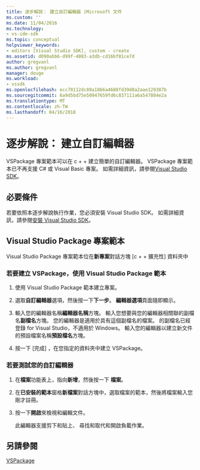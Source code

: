 ```yaml
---
title: 逐步解說： 建立自訂編輯器 |Microsoft 文件
ms.custom: ''
ms.date: 11/04/2016
ms.technology:
- vs-ide-sdk
ms.topic: conceptual
helpviewer_keywords:
- editors [Visual Studio SDK], custom - create
ms.assetid: d090abb6-d99f-4083-a3db-cd16bf81ce7d
author: gregvanl
ms.author: gregvanl
manager: douge
ms.workload:
- vssdk
ms.openlocfilehash: ecc70112dc89a1866a4688fd39d8a2aae129387b
ms.sourcegitcommit: 6a9d5bd75e50947659fd6c837111a6a547884e2a
ms.translationtype: MT
ms.contentlocale: zh-TW
ms.lasthandoff: 04/16/2018
---
```

# <a name="walkthrough-creating-a-custom-editor"></a>逐步解說： 建立自訂編輯器
VSPackage 專案範本可以在 c + + 建立簡單的自訂編輯器。  VSPackage 專案範本已不再支援 C# 或 Visual Basic 專案。 如需詳細資訊，請參閱[Visual Studio SDK](../extensibility/visual-studio-sdk.md)。  
  
## <a name="prerequisites"></a>必要條件  
 若要依照本逐步解說執行作業，您必須安裝 Visual Studio SDK。 如需詳細資訊，請參閱[安裝 Visual Studio SDK](../extensibility/installing-the-visual-studio-sdk.md)。  
  
## <a name="the-visual-studio-package-project-template"></a>Visual Studio Package 專案範本  
 Visual Studio Package 專案範本位在**新專案**對話方塊 [c + + 擴充性] 資料夾中  
  
### <a name="to-create-a-vspackage-using-the-visual-studio-package-template"></a>若要建立 VSPackage，使用 Visual Studio Package 範本  
  
1.  使用 Visual Studio Package 範本建立專案。  
  
2.  選取**自訂編輯器**選項，然後按一下**下一步**。 **編輯器選項**頁面隨即顯示。  
  
3.  輸入您的編輯器名稱**編輯器名稱**方塊。 輸入您想要與您的編輯器相關聯的副檔名**副檔名**方塊。 您的編輯器是適用於具有這個副檔名的檔案。 的副檔名已經登錄 for Visual Studio，不適用於 Windows。 輸入您的編輯器以建立新文件的預設檔案名稱**預設檔名**方塊。  
  
4.  按一下 [完成]  ，在您指定的資料夾中建立 VSPackage。  
  
### <a name="to-test-your-custom-editor"></a>若要測試您的自訂編輯器  
  
1.  在**檔案**功能表上，指向**新增**，然後按一下 **檔案**。  
  
2.  在**已安裝的範本**窗格**新檔案**對話方塊中，選取檔案的範本，然後將檔案輸入您剛才註冊。  
  
3.  按一下**開啟**來檢視和編輯文件。  
  
     此編輯器支援剪下和貼上、 尋找和取代和開啟負載作業。  
  
## <a name="see-also"></a>另請參閱  
 [VSPackage](../extensibility/internals/vspackages.md)